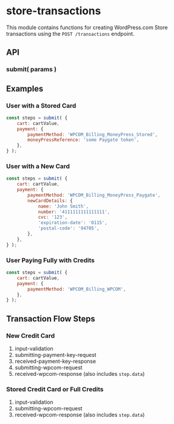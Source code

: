 # store-transactions

This module contains functions for creating WordPress.com Store transactions using the `POST /transactions` endpoint.

## API

### submit( params )

## Examples

### User with a Stored Card

```jsx
const steps = submit( {
	cart: cartValue,
	payment: {
		paymentMethod: 'WPCOM_Billing_MoneyPress_Stored',
		moneyPressReference: 'some Paygate token',
	},
} );
```

### User with a New Card

```jsx
const steps = submit( {
	cart: cartValue,
	payment: {
		paymentMethod: 'WPCOM_Billing_MoneyPress_Paygate',
		newCardDetails: {
			name: 'John Smith',
			number: '4111111111111111',
			cvc: '123',
			'expiration-date': '0115',
			'postal-code': '94705',
		},
	},
} );
```

### User Paying Fully with Credits

```jsx
const steps = submit( {
	cart: cartValue,
	payment: {
		paymentMethod: 'WPCOM_Billing_WPCOM',
	},
} );
```

## Transaction Flow Steps

### New Credit Card

1. input-validation
2. submitting-payment-key-request
3. received-payment-key-response
4. submitting-wpcom-request
5. received-wpcom-response (also includes `step.data`)

### Stored Credit Card or Full Credits

1. input-validation
2. submitting-wpcom-request
3. received-wpcom-response (also includes `step.data`)
